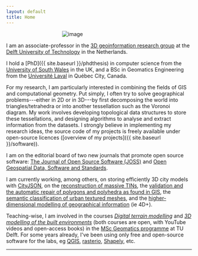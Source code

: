 ```yaml
---
layout: default
title: Home
---
```


<div style='width:200px;margin:0 auto;'> 
  <img class="centre" alt="image" src="{{ site.baseurl }}/img/me.jpg">
</div>


I am an associate-professor in the [3D geoinformation research group](http://3d.bk.tudelft.nl) at the [Delft University of Technology](http://www.tudelft.nl) in the Netherlands.

I hold a [PhD]({{ site.baseurl }}/phdthesis) in computer science from the [University of South Wales](http://www.southwales.ac.uk) in the UK, and a BSc in Geomatics Engineering from the [Université Laval](http://www.ulaval.ca) in Québec City, Canada.

For my research, I am particularly interested in combining the fields of GIS and computational geometry. 
Put simply, I often try to solve geographical problems---either in 2D or in 3D---by first decomposing the world into triangles/tetrahedra or into another tessellation such as the Voronoi diagram. 
My work involves developing topological data structures to store these tessellations, and designing algorithms to analyse and extract information from the datasets. 
I strongly believe in implementing my research ideas, the source code of my projects is freely available under open-source licences ([overview of my projects]({{ site.baseurl }}/software)).

I am on the editorial board of two new journals that promote open source software: [The Journal of Open Source Software (JOSS)](https://joss.theoj.org/) and [Open Geospatial Data, Software and Standards](https://opengeospatialdata.springeropen.com/).

I am currently working, among others, on storing efficiently 3D city models with [CityJSON](https://www.cityjson.org), on the [reconstruction of massive TINs](https://github.com/hugoledoux/sst/), the [validation and the automatic repair of polygons and polyhedra as found in GIS](http://geovalidation.bk.tudelft.nl), the [semantic classification of urban textured meshes](https://3d.bk.tudelft.nl/projects/meshannotation/), and the [higher-dimensional modelling of geographical information](http://3dgeoinfo.bk.tudelft.nl/projects/umnd/) (ie 4D+).

Teaching-wise, I am involved in the courses [*Digital terrain modelling*](https://3d.bk.tudelft.nl/courses/geo1015/) and [*3D modelling of the built environments*](https://3d.bk.tudelft.nl/courses/geo1004/) (both courses are open, with YouTube videos and open-access books) in the [MSc Geomatics programme](http://geomatics.tudelft.nl) at TU Delft.
For some years already, I've been using only free and open-source software for the labs, eg [QGIS](http://www.qgis.org/), [rasterio](https://github.com/mapbox/rasterio), [Shapely](https://github.com/Toblerity/Shapely), etc.

- - -

